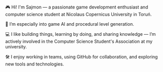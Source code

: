 🎮 Hi! I'm Sajmon — a passionate game development enthusiast and computer science student at Nicolaus Copernicus University in Toruń.

🧠 I’m especially into game AI and procedural level generation.

💻 I like building things, learning by doing, and sharing knowledge — I’m actively involved in the Computer Science Student's Association at my university.

🛠️ I enjoy working in teams, using GitHub for collaboration, and exploring new tools and technologies.
